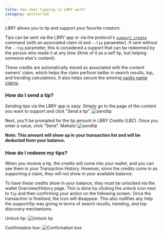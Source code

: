 ```yaml
---
title: How does tipping in LBRY work?
category: getstarted
---
```


LBRY allows you to tip and support your favorite creators.

Tips can be sent via the LBRY app or via the protocol's [`support_create`](/api#support_create) command (with an associated claim id and `--tip` parameter). If sent without the `--tip` parameter, this is considered a support that can be redeemed by the person who made it at any time (think of it as a self tip, but helping someone else's content).

These credits are automatically stored as associated with the content owners' claim, which helps the claim perform better in search results, top, and trending calculations. It also helps secure the winning [vanity name claims](/faq/naming).

### How do I send a tip?

Sending tips via the LBRY app is easy. Simply go to the page of the content you want to support and click "Send a tip".
![sendtip](https://spee.ch/@clement:e/sendatip.png)

Next, you'll be prompted for the tip amount in LBRY Credits (LBC). Once you enter a value, click "Send". Mahalo!
![sendtip](https://spee.ch/@clement:e/tipamount.png)

**Note: This amount will show up in your transaction list and will be deducted from your balance.**

### How do I redeem my tips?

When you receive a tip, the credits will come into your wallet, and you can see them in your Transaction History. However, since the credits come in as supporting a claim, they will not show in your available balance.

To have these credits show in your balance, they must be unlocked via the wallet Overview/History page. This is done by clicking the unlock icon next to `Tip` and then confirming your action on the following screen. Once the transaction is finalized, the icon will disappear. This also nullifies any help the support/tip was giving in terms of search results, trending, and top discovery mechanisms. 

Unlock tip: ![Unlock tip](https://spee.ch/@clement:e/tip.png)

Confirmation box: ![Confirmation box](https://spee.ch/@clement:e/tipconfirm.png)
